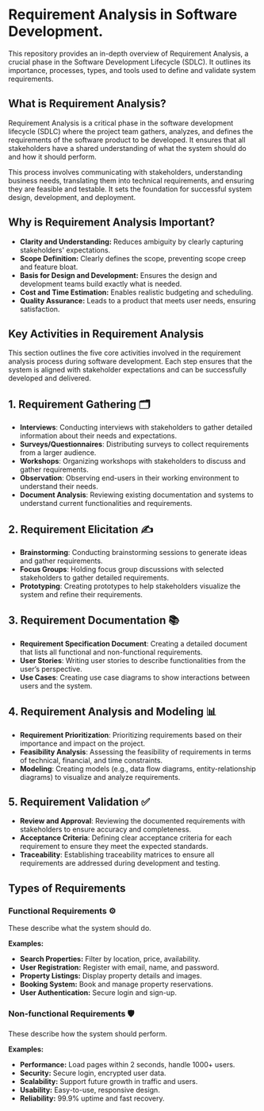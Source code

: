 # Requirement Analysis in Software Development.
This repository provides an in-depth overview of Requirement Analysis, a crucial phase in the Software Development Lifecycle (SDLC). It outlines its importance, processes, types, and tools used to define and validate system requirements.

## What is Requirement Analysis?

Requirement Analysis is a critical phase in the software development lifecycle (SDLC) where the project team gathers, analyzes, and defines the requirements of the software product to be developed. It ensures that all stakeholders have a shared understanding of what the system should do and how it should perform.

This process involves communicating with stakeholders, understanding business needs, translating them into technical requirements, and ensuring they are feasible and testable. It sets the foundation for successful system design, development, and deployment.

## Why is Requirement Analysis Important?

- **Clarity and Understanding:** Reduces ambiguity by clearly capturing stakeholders' expectations.
- **Scope Definition:** Clearly defines the scope, preventing scope creep and feature bloat.
- **Basis for Design and Development:** Ensures the design and development teams build exactly what is needed.
- **Cost and Time Estimation:** Enables realistic budgeting and scheduling.
- **Quality Assurance:** Leads to a product that meets user needs, ensuring satisfaction.

## Key Activities in Requirement Analysis

This section outlines the five core activities involved in the requirement analysis process during software development. Each step ensures that the system is aligned with stakeholder expectations and can be successfully developed and delivered.

## 1. Requirement Gathering 🗂️

- **Interviews**: Conducting interviews with stakeholders to gather detailed information about their needs and expectations.  
- **Surveys/Questionnaires**: Distributing surveys to collect requirements from a larger audience.  
- **Workshops**: Organizing workshops with stakeholders to discuss and gather requirements.  
- **Observation**: Observing end-users in their working environment to understand their needs.  
- **Document Analysis**: Reviewing existing documentation and systems to understand current functionalities and requirements.

## 2. Requirement Elicitation ✍️

- **Brainstorming**: Conducting brainstorming sessions to generate ideas and gather requirements.  
- **Focus Groups**: Holding focus group discussions with selected stakeholders to gather detailed requirements.  
- **Prototyping**: Creating prototypes to help stakeholders visualize the system and refine their requirements.

## 3. Requirement Documentation 📚

- **Requirement Specification Document**: Creating a detailed document that lists all functional and non-functional requirements.  
- **User Stories**: Writing user stories to describe functionalities from the user’s perspective.  
- **Use Cases**: Creating use case diagrams to show interactions between users and the system.

## 4. Requirement Analysis and Modeling 📊

- **Requirement Prioritization**: Prioritizing requirements based on their importance and impact on the project.  
- **Feasibility Analysis**: Assessing the feasibility of requirements in terms of technical, financial, and time constraints.  
- **Modeling**: Creating models (e.g., data flow diagrams, entity-relationship diagrams) to visualize and analyze requirements.

## 5. Requirement Validation ✅

- **Review and Approval**: Reviewing the documented requirements with stakeholders to ensure accuracy and completeness.  
- **Acceptance Criteria**: Defining clear acceptance criteria for each requirement to ensure they meet the expected standards.  
- **Traceability**: Establishing traceability matrices to ensure all requirements are addressed during development and testing.

## Types of Requirements

### Functional Requirements ⚙️
These describe what the system should do.

**Examples:**
- **Search Properties:** Filter by location, price, availability.
- **User Registration:** Register with email, name, and password.
- **Property Listings:** Display property details and images.
- **Booking System:** Book and manage property reservations.
- **User Authentication:** Secure login and sign-up.

### Non-functional Requirements 🛡️
These describe how the system should perform.

**Examples:**
- **Performance:** Load pages within 2 seconds, handle 1000+ users.
- **Security:** Secure login, encrypted user data.
- **Scalability:** Support future growth in traffic and users.
- **Usability:** Easy-to-use, responsive design.
- **Reliability:** 99.9% uptime and fast recovery.
